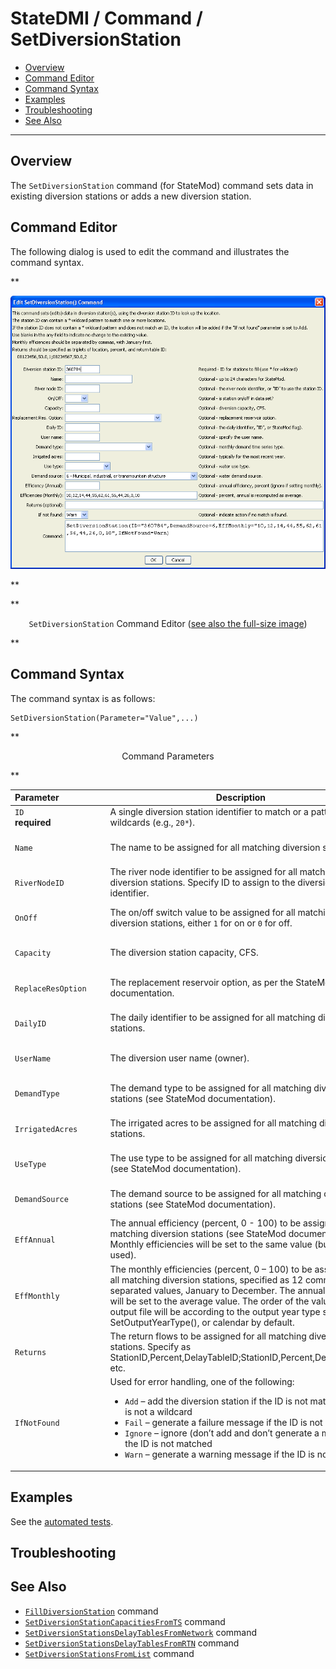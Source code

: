 # StateDMI / Command / SetDiversionStation #

* [Overview](#overview)
* [Command Editor](#command-editor)
* [Command Syntax](#command-syntax)
* [Examples](#examples)
* [Troubleshooting](#troubleshooting)
* [See Also](#see-also)

-------------------------

## Overview ##

The `SetDiversionStation` command (for StateMod)
command sets data in existing diversion stations or adds a new diversion station.

## Command Editor ##

The following dialog is used to edit the command and illustrates the command syntax.

**<p style="text-align: center;">
![SetDiversionStation](SetDiversionStation.png)
</p>**

**<p style="text-align: center;">
`SetDiversionStation` Command Editor (<a href="../SetDiversionStation.png">see also the full-size image</a>)
</p>**

## Command Syntax ##

The command syntax is as follows:

```text
SetDiversionStation(Parameter="Value",...)
```
**<p style="text-align: center;">
Command Parameters
</p>**

| **Parameter**&nbsp;&nbsp;&nbsp;&nbsp;&nbsp;&nbsp;&nbsp;&nbsp;&nbsp;&nbsp;&nbsp;&nbsp;&nbsp;&nbsp;&nbsp;&nbsp;&nbsp;&nbsp; | **Description** | **Default**&nbsp;&nbsp;&nbsp;&nbsp;&nbsp;&nbsp;&nbsp;&nbsp;&nbsp;&nbsp;&nbsp;&nbsp;&nbsp;&nbsp;&nbsp;&nbsp;&nbsp;&nbsp;&nbsp;&nbsp; |
| --------------|-----------------|----------------- |
| `ID`<br>**required** | A single diversion station identifier to match or a pattern using wildcards (e.g., `20*`). | None – must be specified. |
| `Name` | The name to be assigned for all matching diversion stations. | If not specified, the original value will remain. |
| `RiverNodeID` | The river node identifier to be assigned for all matching diversion stations.  Specify ID to assign to the diversion station identifier. | If not specified, the original value will remain. |
| `OnOff` | The on/off switch value to be assigned for all matching diversion stations, either `1` for on or `0` for off. | If not specified, the original value will remain. |
| `Capacity` | The diversion station capacity, CFS. | If not specified, the original value will remain. |
| `ReplaceResOption` | The replacement reservoir option, as per the StateMod documentation. | If not specified, the original value will remain. |
| `DailyID` | The daily identifier to be assigned for all matching diversion stations. | If not specified, the original value will remain. |
| `UserName` | The diversion user name (owner). | If not specified, the original value will remain. |
| `DemandType` | The demand type to be assigned for all matching diversion stations (see StateMod documentation). | If not specified, the original value will remain. |
| `IrrigatedAcres` | The irrigated acres to be assigned for all matching diversion stations. | If not specified, the original value will remain. |
| `UseType` | The use type to be assigned for all matching diversion stations (see StateMod documentation). | If not specified, the original value will remain. |
| `DemandSource` | The demand source to be assigned for all matching diversion stations (see StateMod documentation). | If not specified, the original value will remain. |
| `EffAnnual` | The annual efficiency (percent, 0  - 100) to be assigned for all matching diversion stations (see StateMod documentation).  Monthly efficiencies will be set to the same value (but not used). | If not specified, the original value will remain. |
| `EffMonthly` | The monthly efficiencies (percent, 0 – 100) to be assigned for all matching diversion stations, specified as 12 comma-separated values, January to December.  The annual efficiency will be set to the average value.  The order of the values in the output file will be according to the output year type set by SetOutputYearType(), or calendar by default. | If not specified, the original value will remain. |
| `Returns` | The return flows to be assigned for all matching diversion stations.  Specify as StationID,Percent,DelayTableID;StationID,Percent,DelayTableID; etc. | If not specified, the original value will remain. |
| `IfNotFound` | Used for error handling, one of the following:<ul><li>`Add` – add the diversion station if the ID is not matched and is not a wildcard</li><li>`Fail` – generate a failure message if the ID is not matched</li><li>`Ignore` – ignore (don’t add and don’t generate a message) if the ID is not matched</li><li>`Warn` – generate a warning message if the ID is not matched</li></ul> | `Warn` |

## Examples ##

See the [automated tests](https://github.com/OpenCDSS/cdss-app-statedmi-test/tree/master/test/regression/commands/SetDiversionStation).

## Troubleshooting ##

## See Also ##

* [`FillDiversionStation`](../FillDiversionStation/FillDiversionStation.md) command
* [`SetDiversionStationCapacitiesFromTS`](../SetDiversionStationCapacitiesFromTS/SetDiversionStationCapacitiesFromTS.md) command
* [`SetDiversionStationsDelayTablesFromNetwork`](../SetDiversionStationDelayTablesFromNetwork/SetDiversionStationDelayTablesFromNetwork.md) command
* [`SetDiversionStationsDelayTablesFromRTN`](../SetDiversionStationDelayTablesFromRTN/SetDiversionStationDelayTablesFromRTN.md) command
* [`SetDiversionStationsFromList`](../SetDiversionStationsFromList/SetDiversionStationsFromList.md) command
